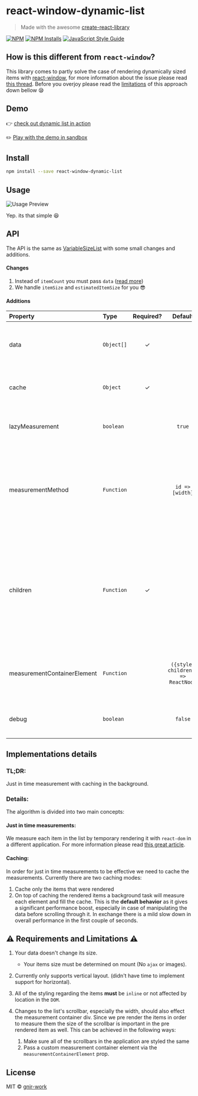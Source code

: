 # react-window-dynamic-list

> Made with the awesome [create-react-library](https://github.com/transitive-bullshit/create-react-library)

[![NPM](https://img.shields.io/npm/v/react-window-dynamic-list.svg)](https://www.npmjs.com/package/react-window-dynamic-list) [![NPM Installs](https://img.shields.io/npm/dw/react-window-dynamic-list?label=NPM%20installs)](https://www.npmjs.com/package/react-window-dynamic-list) [![JavaScript Style Guide](https://img.shields.io/badge/code_style-standard-brightgreen.svg)](https://standardjs.com)

## How is this different from `react-window`?

This library comes to partly solve the case of rendering dynamically sized items with [react-window](https://github.com/bvaughn/react-window),
for more information about the issue please read [this thread](https://github.com/bvaughn/react-window/issues/6).
Before you overjoy please read the [limitations](#warning-requirements-and-limitations-warning) of this approach down bellow :sleepy:

## Demo

👉 [check out dynamic list in action](https://gnir-work.github.io/react-window-dynamic-list/)

:pencil2: [Play with the demo in sandbox](https://codesandbox.io/s/react-window-dynamic-list-example-iwvis?file=/src/App.js)

## Install

```bash
npm install --save react-window-dynamic-list
```

## Usage

![Usage Preview](docs/carbon.png)

Yep. its that simple :satisfied:

## API

The API is the same as [VariableSizeList](https://react-window.now.sh/#/api/VariableSizeList) with some small changes and additions.

#### Changes

1. Instead of `itemCount` you must pass `data` ([read more](#additions))
2. We handle `itemSize` and `estimatedItemSize` for you :sunglasses:

#### Additions

| Property                    | Type       | Required? | Default                            | Description |
| :-------------------------- | :--------- | :-------: | :--------------------------------: | :-----------|
| data                        | `Object[]` |     ✓     |                                    | All of the data that will be displayed in the list. <br />Each `object` must contain an unique `id` field.<br />For example: `[{id: 1, ...}, {id: 2, ....}`] |
| cache                       | `Object`   |     ✓     |                                    | The cache object which the list will use for caching the calculated sizes.<br />Check the [example](#usage) for how to create it. |
| lazyMeasurement             | `boolean`  |           |  `true`                            | Whether the application should fill the cache in the background.<br />For more information read the [caching section](#caching). |
| measurementMethod           | `Function` |           | `id => [width]`                    | A function that returns a list of width ranges and or values that the height should be calculated for, e.g. `id => data[id].type === 'message' ? [[320, 400], 600, [700, 1100]] : [600]`. Alternative accepted return values are the height of the item as number and a function that returns the height of the item as number. |
| children                    | `Function` |     ✓     |                                    | Same function as from `react-window` but passes an additional `itemWidth` prop, this prop is the current item width during render and the (max) value for every range/value defined above during measurement. In this case for item type message: 400, 600, 1100 and other items: 600. Do **not** use the width from `AutoSizer` to make your component responsive, use itemWidth instead. |
| measurementContainerElement | `Function` |           | `({style, children}) => ReactNode` | A custom container element in which the elements will be rendered for measuring. Especially useful for changing the [scrollbar width](#warning-requirements-and-limitations-warning). <br/>You **must** pass the `style` prop to your element. |
| debug                       | `boolean`  |           | `false`                            | Whether the measurement layer should be visible, useful for debugging a custom `measurementContainerElement` |

## Implementations details

### TL;DR:

Just in time measurement with caching in the background.

### Details:

The algorithm is divided into two main concepts:

#### Just in time measurements:

We measure each item in the list by temporary rendering it with `react-dom` in a different application.
For more information please read [this great article](https://medium.com/trabe/measuring-non-rendered-elements-in-react-with-portals-c5b7c51aec25).

#### Caching:

In order for just in time measurements to be effective we need to cache the measurements.
Currently there are two caching modes:

1. Cache only the items that were rendered
2. On top of caching the rendered items a background task will measure each element and fill the cache.
   This is the **default behavior** as it gives a significant performance boost, especially in case of manipulating the data before scrolling through it.
   In exchange there is a mild slow down in overall performance in the first couple of seconds.

## :warning: Requirements and Limitations :warning:

1. Your data doesn't change its size.

   - Your items size must be determined on mount (No `ajax` or images).

2. Currently only supports vertical layout. (didn't have time to implement support for horizontal).

3. All of the styling regarding the items **must** be `inline` or not affected by location in the `DOM`.

4. Changes to the list's scrollbar, especially the width, should also effect the measurement container div.
   Since we pre render the items in order to measure them the size of the scrollbar is important in the pre rendered item as well. This can be achieved in the following ways:

   1. Make sure all of the scrollbars in the application are styled the same
   2. Pass a custom measurement container element via the `measurementContainerElement` prop.

## License

MIT © [gnir-work](https://github.com/gnir-work)
